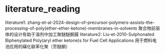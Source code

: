 # literature_reading
literature1:
zhang-et-al-2024-design-of-precursor-polymers-assists-the-processing-of-poly(ether-ether-ketone)-membranes-in-solvents
聚合物前驱体的设计有助于溶剂中加工聚醚醚酮膜
literature2:
Liu-et-2010-Sulphonated Biphenylated Poly(aryl ether ketone)s for Fuel Cell Applications
用于燃料电池应用的磺化联苯化聚（芳醚酮）
